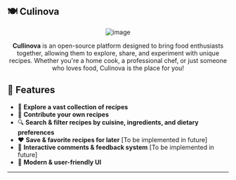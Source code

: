 ## 🍽️ Culinova
<div align="center">


![image](https://github.com/user-attachments/assets/a7970e85-a5b8-4903-8188-ccd276df1f19)


**Cullinova** is an open-source platform designed to bring food enthusiasts together, allowing them to explore, share, and experiment with unique recipes. Whether you're a home cook, a professional chef, or just someone who loves food, Culinova is the place for you!
</div>

## 🌟 Features

- 📖 **Explore a vast collection of recipes**  
- 🍲 **Contribute your own recipes**  
- 🔍 **Search & filter recipes by cuisine, ingredients, and dietary preferences**  
- ❤️ **Save & favorite recipes for later**  [To be implemented in future]
- 📝 **Interactive comments & feedback system**  [To be implemented in future]
- 🎨 **Modern & user-friendly UI**  

---
